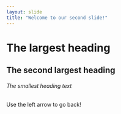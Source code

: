 ```yaml
---
layout: slide
title: "Welcome to our second slide!"
---
```

# The largest heading
## The second largest heading
###### The smallest heading text
Use the left arrow to go back!

